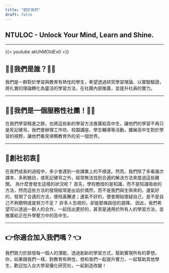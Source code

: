 ```yaml
---
title: "關於我們"
draft: false
---
```


## NTULOC - Unlock Your Mind, Learn and Shine.

---

{{< youtube akUhMOldEx0 >}}

## 🙋‍♂️我們是誰？🙋‍♀️
我們是一群對於學習與教育有熱忱的學生，希望透過研究學習理論、以實驗驗證，將扎實的理論轉化為靈活的學習方法，在社團內部推廣，並提升社員的實力。

---

## 💁‍♂️我們是一個服務性社團！💁‍♀️
在我們學習精進之餘，也將這些新的學習方法推廣給高中生，讓他們的學習不再只是死記硬背。我們會辦理工作坊、校園講座、學生輔導等活動，擴展高中生對於學習的視野，讓他們看見填鴨教育外的另一個世界。

---

## 🚩創社初衷🚩
在我們成長的過程中，多少會遇到一些課業上的不順遂。然而，我們除了多看幾次課本、多刷題目，或死記硬背之外，經常無法找到合適的解決方法來度過這些難關。
為什麼會發生這樣的狀況呢？
首先，學校教授的是知識，而不是知識吸收的方法，然而這些方法的發現經常是出自於偶然，而不是我們與生俱來的。運氣好的，發現了合適的方法，便飛黃騰達；運氣不好的，便會開始懷疑自己，是不是自己不夠聰明或是努力不足？
許多人忽視的，卻是那條路徑的選擇。
因此，我們希望可以透過一群人的合作，一起找出更好的，甚至是通用於所有人的學習方法，並推廣給正在升學壓力中的高中生。

---

## 👉你適合加入我們嗎？👈
我們致力於啟發每一個人的潛能，透過創新的學習方式，幫助實現所有的夢想。
你，如果跟我們一樣，對教育有熱忱，想和我們一起提升實力，一起幫助其他學生，歡迎加入台大學習優化研究社，一起創造改變！